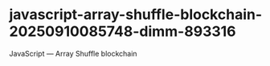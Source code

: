 # javascript-array-shuffle-blockchain-20250910085748-dimm-893316
JavaScript — Array Shuffle blockchain
